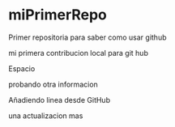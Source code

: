 # miPrimerRepo
Primer repositoria para saber como usar github

mi primera contribucion local para git hub

Espacio

probando otra informacion

Añadiendo linea desde GitHub

una actualizacion mas
